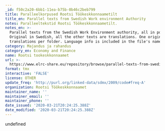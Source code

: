 ```yaml
---
_id: f50c2a20-6bb1-11ea-b75b-0b46c2beb799
title: Paralleelkorpused Rootsi Töökeskkonnaametilt
title_en: Parallel texts from Swedish Work environment Authority
notes: Paralleeltekstid Rootsi Töökeskkonnaametilt.
notes_en: >-
  Parallel texts from the Swedish Work Environment authority, all in pdf format.
  Original in Swedish, all the other texts are translations. One original with
  translations per folder. Language info is included in the file's name.
category: Majandus ja rahandus
category_en: Economy and Finance
name: Rootsi tookeskkonnaamet
url: >-
  https://www.elrc-share.eu/repository/browse/parallel-texts-from-swedish-work-environment-authority-processed/6d39b3986d1b11e7b7d400155d0267069bec5b7998364ea5b17c8b96e42b39e3/
format: tmx
interactive: 'FALSE'
license: OTHER
update_freq: 'http://purl.org/linked-data/sdmx/2009/code#freq-A'
organization: Rootsi Töökeskkonnaamet
maintainer_name: ''
maintainer_email: ''
maintainer_phone: ''
date_issued: '2020-03-21T20:24:25.388Z'
date_modified: '2020-03-21T20:24:25.388Z'
---
```

undefined
